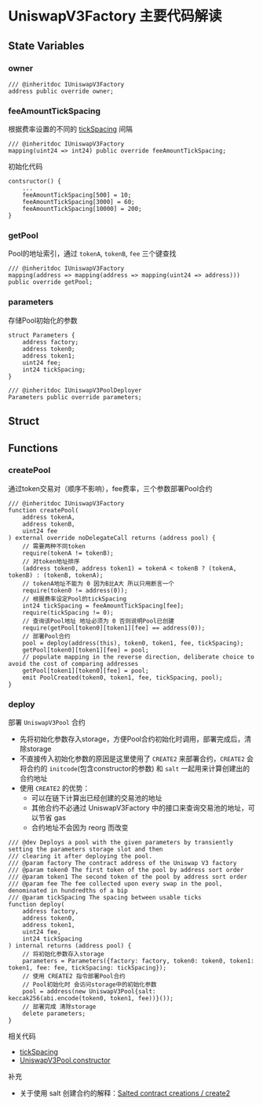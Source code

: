 # UniswapV3Factory 主要代码解读

## State Variables

### owner

```solidity
/// @inheritdoc IUniswapV3Factory
address public override owner;
```

### feeAmountTickSpacing

根据费率设置的不同的 [tickSpacing](./UniswapV3Pool.md#tickSpacing) 间隔

```solidity
/// @inheritdoc IUniswapV3Factory
mapping(uint24 => int24) public override feeAmountTickSpacing;
```

初始化代码

```solidity
contsructor() {
    ...
    feeAmountTickSpacing[500] = 10;
    feeAmountTickSpacing[3000] = 60;
    feeAmountTickSpacing[10000] = 200;
}
```

### getPool

Pool的地址索引，通过 `tokenA`, `tokenB`, `fee` 三个键查找

```solidity
/// @inheritdoc IUniswapV3Factory
mapping(address => mapping(address => mapping(uint24 => address))) public override getPool;
```

### parameters

存储Pool初始化的参数

```solidity
struct Parameters {
    address factory;
    address token0;
    address token1;
    uint24 fee;
    int24 tickSpacing;
}

/// @inheritdoc IUniswapV3PoolDeployer
Parameters public override parameters;
```

## Struct


## Functions

### createPool

通过token交易对（顺序不影响），fee费率，三个参数部署Pool合约

```solidity
/// @inheritdoc IUniswapV3Factory
function createPool(
    address tokenA,
    address tokenB,
    uint24 fee
) external override noDelegateCall returns (address pool) {
    // 需要两种不同token
    require(tokenA != tokenB);
    // 对token地址排序
    (address token0, address token1) = tokenA < tokenB ? (tokenA, tokenB) : (tokenB, tokenA);
    // tokenA地址不能为 0 因为B比A大 所以只用断言一个
    require(token0 != address(0));
    // 根据费率设定Pool的tickSpacing
    int24 tickSpacing = feeAmountTickSpacing[fee];
    require(tickSpacing != 0);
    // 查询该Pool地址 地址必须为 0 否则说明Pool已创建
    require(getPool[token0][token1][fee] == address(0));
    // 部署Pool合约
    pool = deploy(address(this), token0, token1, fee, tickSpacing);
    getPool[token0][token1][fee] = pool;
    // populate mapping in the reverse direction, deliberate choice to avoid the cost of comparing addresses
    getPool[token1][token0][fee] = pool;
    emit PoolCreated(token0, token1, fee, tickSpacing, pool);
}
```

### deploy

部署 `UniswapV3Pool` 合约

- 先将初始化参数存入storage，方便Pool合约初始化时调用，部署完成后，清除storage
- 不直接传入初始化参数的原因是这里使用了 `CREATE2` 来部署合约，`CREATE2` 会将合约的 `initcode`(包含constructor的参数) 和 `salt` 一起用来计算创建出的合约地址
- 使用 `CREATE2` 的优势：
  - 可以在链下计算出已经创建的交易池的地址
  - 其他合约不必通过 UniswapV3Factory 中的接口来查询交易池的地址，可以节省 gas
  - 合约地址不会因为 reorg 而改变

```solidity
/// @dev Deploys a pool with the given parameters by transiently setting the parameters storage slot and then
/// clearing it after deploying the pool.
/// @param factory The contract address of the Uniswap V3 factory
/// @param token0 The first token of the pool by address sort order
/// @param token1 The second token of the pool by address sort order
/// @param fee The fee collected upon every swap in the pool, denominated in hundredths of a bip
/// @param tickSpacing The spacing between usable ticks
function deploy(
    address factory,
    address token0,
    address token1,
    uint24 fee,
    int24 tickSpacing
) internal returns (address pool) {
    // 将初始化参数存入storage
    parameters = Parameters({factory: factory, token0: token0, token1: token1, fee: fee, tickSpacing: tickSpacing});
    // 使用 CREATE2 指令部署Pool合约
    // Pool初始化时 会访问storage中的初始化参数
    pool = address(new UniswapV3Pool{salt: keccak256(abi.encode(token0, token1, fee))}());
    // 部署完成 清除storage
    delete parameters;
}
```

相关代码

- [tickSpacing](./UniswapV3Pool.md#tickSpacing)
- [UniswapV3Pool.constructor](./UniswapV3Pool.md#constructor)

补充

- 关于使用 salt 创建合约的解释：[Salted contract creations / create2](https://docs.soliditylang.org/en/latest/control-structures.html#salted-contract-creations-create2)